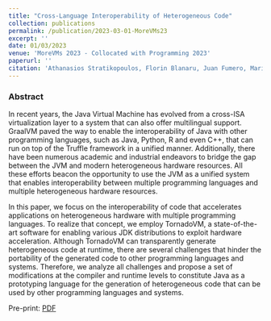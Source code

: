 ```yaml
---
title: "Cross-Language Interoperability of Heterogeneous Code"
collection: publications
permalink: /publication/2023-03-01-MoreVMs23
excerpt: ''
date: 01/03/2023
venue: 'MoreVMs 2023 - Collocated with Programming 2023'
paperurl: ''
citation: 'Athanasios Stratikopoulos, Florin Blanaru, Juan Fumero, Maria Xekalaki, Orion Papadakis, Christos Kotselidis. MoreVMs 2023' 
---
```


### Abstract

In recent years, the Java Virtual Machine has evolved from a cross-ISA virtualization layer to a system that can also offer multilingual support.
GraalVM paved the way to enable the interoperability of Java with other programming languages, such as Java, Python, R and even C++, that can run on top of the Truffle framework in a unified manner.
Additionally, there have been numerous academic and industrial endeavors to bridge the gap between the JVM and modern heterogeneous hardware resources.
All these efforts beacon the opportunity to use the JVM as a unified system that enables interoperability between multiple programming languages and multiple heterogeneous hardware resources. 

In this paper, we focus on the interoperability of code that accelerates applications on heterogeneous hardware with multiple programming languages.
To realize that concept, we employ TornadoVM, a state-of-the-art software for enabling various JDK distributions to exploit hardware acceleration.
Although TornadoVM can transparently generate heterogeneous code at runtime, there are several challenges that hinder the portability of the generated code to other programming languages and systems.
Therefore, we analyze all challenges and propose a set of modifications at the compiler and runtime levels to constitute Java as a prototyping language for the generation of heterogeneous code that can be used by other programming languages and systems. 


Pre-print: [PDF](https://github.com/jjfumero/jjfumero.github.io/raw/master/files/papers/2023/moreVMs2023.pdf)

